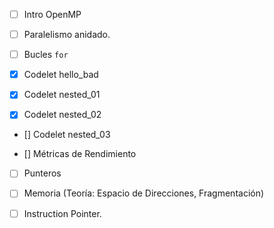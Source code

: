 - [ ] Intro OpenMP

- [ ] Paralelismo anidado.

- [ ] Bucles `for`

- [x] Codelet hello_bad

- [x] Codelet nested_01

- [x] Codelet nested_02

- [] Codelet nested_03

- [] Métricas de Rendimiento

- [ ] Punteros

- [ ] Memoria (Teoría: Espacio de Direcciones, Fragmentación)

- [ ] Instruction Pointer.



